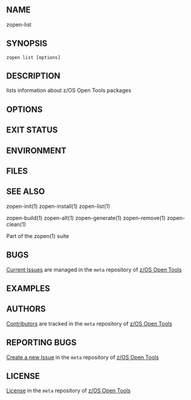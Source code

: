 ## NAME
zopen-list
 
## SYNOPSIS
`zopen list [options]` 

## DESCRIPTION
lists information about z/OS Open Tools packages

## OPTIONS

## EXIT STATUS

## ENVIRONMENT

## FILES

## SEE ALSO
zopen-init(1) zopen-install(1) zopen-list(1)  

zopen-build(1) zopen-alt(1) zopen-generate(1) zopen-remove(1) zopen-clean(1)

Part of the zopen(1) suite

## BUGS
[Current Issues](https://github.com/ZOSOpenTools/meta/issues) are managed in the `meta` repository of [z/OS Open Tools](https://zosopentools.github.io/meta/#/)

## EXAMPLES

## AUTHORS
[Contributors](https://github.com/ZOSOpenTools/meta/graphs/contributors) are tracked in the `meta` repository of [z/OS Open Tools](https://zosopentools.github.io/meta/#/)

## REPORTING BUGS
[Create a new Issue](https://github.com/ZOSOpenTools/meta/issues/new) in the `meta` repository of [z/OS Open Tools](https://zosopentools.github.io/meta/#/)

## LICENSE
[License](https://github.com/ZOSOpenTools/meta/blob/main/LICENSE) in the `meta` repository of [z/OS Open Tools](https://zosopentools.github.io/meta/#/) 
